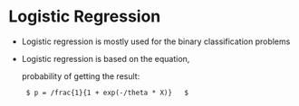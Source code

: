 # Logistic Regression 

* Logistic regression is mostly used for the binary classification problems

* Logistic regression is based on the equation,

   probability of getting the result:
    
    
       $ p = /frac{1}{1 + exp(-/theta * X)}   $

